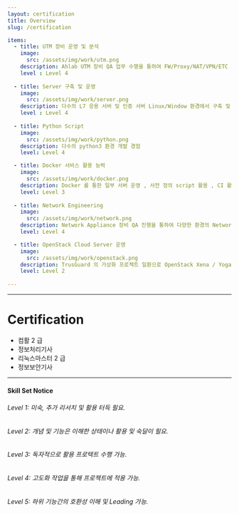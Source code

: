 ```yaml
---
layout: certification
title: Overview
slug: /certification

items:
  - title: UTM 장비 운영 및 분석
    image:
      src: /assets/img/work/utm.png
    description: Ahlab UTM 장비 QA 업무 수행을 통하여 FW/Proxy/NAT/VPN/ETC 운영 skill
    level : Level 4 
    
  - title: Server 구축 및 운영
    image:
      src: /assets/img/work/server.png
    description: 다수의 L7 응용 서버 및 인증 서버 Linux/Window 환경에서 구축 및 운영 경험
    level : Level 4
    
  - title: Python Script 
    image:
      src: /assets/img/work/python.png
    description: 다수의 python3 환경 개발 경험 
    level: Level 4

  - title: Docker 서비스 활용 능력 
    image:
      src: /assets/img/work/docker.png
    description: Docker 를 통한 일부 서버 운영 , 사전 정의 script 활용 , CI 활용 
    level: Level 3
    
  - title: Network Engineering
    image:
      src: /assets/img/work/network.png
    description: Network Appliance 장비 QA 진행을 통하여 다양한 환경의 Network 환경 구축 및 운영 HA 환경(이중화) Proxy 및 NAT 환경 등
    level: Level 4

  - title: OpenStack Cloud Server 운영
    image:
      src: /assets/img/work/openstack.png
    description: TrusGuard 의 가상화 프로젝트 일환으로 OpenStack Xena / Yoga 환경을 우분투20.04 에서 구축 <br /> Service <br / > glance , NOVA, Neutron , Keystone , Cinder , Horizon
    level: Level 2
    
---
```


---
# Certification
- 컴활 2 급
- 정보처리기사
- 리눅스마스터 2 급
- 정보보안기사

---
#### Skill Set Notice
###### Level 1: 미숙, 추가 리서치 및 활용 터득 필요.
###### Level 2: 개념 및 기능은 이해한 상태이나 활용 및 숙달이 필요.
###### Level 3: 독자적으로 활용 프로텍트 수행 가능. 
###### Level 4: 고도화 작업을 통해 프로젝트에 적용 가능.
###### Level 5: 하위 기능간의 호환성 이해 및 Leading 가능. 
